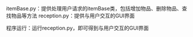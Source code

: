 
itemBase.py：提供处理用户请求的itemBase类，包括增加物品、删除物品、查找物品等方法
reception.py：提供与用户交互的GUI界面

程序运行：运行reception.py，即可得到与用户交互的GUI界面
